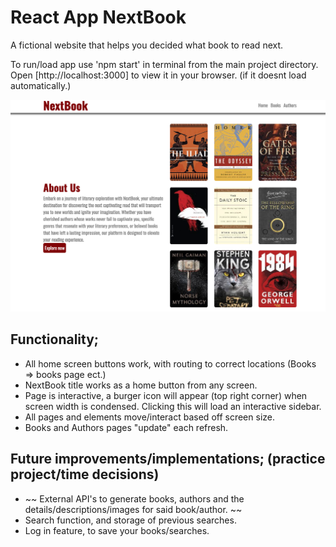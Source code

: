 # React App NextBook

A fictional website that helps you decided what book to read next.

To run/load app use 'npm start' in terminal from the main project directory.
Open [http://localhost:3000] to view it in your browser. (if it doesnt load automatically.)

<img src="./public/img/samplepage.jpg" />

## Functionality;
- All home screen buttons work, with routing to correct locations (Books => books page ect.)
- NextBook title works as a home button from any screen.
- Page is interactive, a burger icon will appear (top right corner) when screen width is condensed. Clicking this will load an interactive sidebar.
- All pages and elements move/interact based off screen size.
- Books and Authors pages "update" each refresh.

## Future improvements/implementations; (practice project/time decisions)
- ~~ External API's to generate books, authors and the details/descriptions/images for said book/author. ~~
- Search function, and storage of previous searches.
- Log in feature, to save your books/searches.
